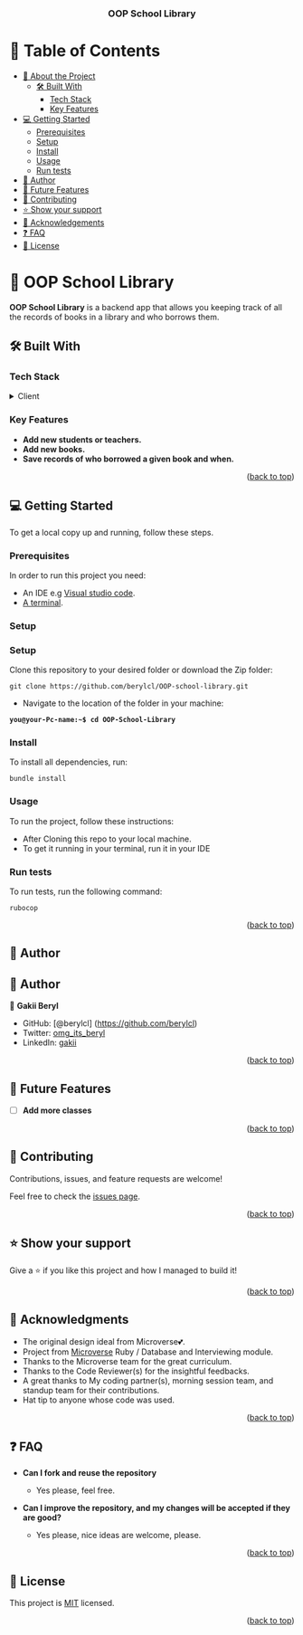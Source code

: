 <a name="readme-top"></a>

<div align="center">
  <h3><b>OOP School Library</b></h3>
</div>

# 📗 Table of Contents

- [📖 About the Project](#about-project)
  - [🛠 Built With](#built-with)
    - [Tech Stack](#tech-stack)
    - [Key Features](#key-features)
- [💻 Getting Started](#getting-started)
  - [Prerequisites](#prerequisites)
  - [Setup](#setup)
  - [Install](#install)
  - [Usage](#usage)
  - [Run tests](#run-tests)
- [👤 Author](#author)
- [🔭 Future Features](#future-features)
- [🤝 Contributing](#contributing)
- [⭐️ Show your support](#support)
- [🙏 Acknowledgements](#acknowledgements)
- [❓ FAQ](#faq)
- [📝 License](#license)

# 📖 OOP School Library <a name="about-project"></a>

**OOP School Library** is a backend app that allows you keeping track of all the records of books in a library and who borrows them.

## 🛠 Built With <a name="built-with"></a>

### Tech Stack <a name="tech-stack"></a>

<details>
  <summary>Client</summary>
  <ul>
    <li><a href="https://www.ruby-lang.org/en/">Ruby</a></li>
  </ul>
</details>

### Key Features <a name="key-features"></a>

- **Add new students or teachers.**
- **Add new books.**
- **Save records of who borrowed a given book and when.**

<p align="right">(<a href="#readme-top">back to top</a>)</p>

## 💻 Getting Started <a name="getting-started"></a>

To get a local copy up and running, follow these steps.

### Prerequisites

In order to run this project you need:

- An IDE e.g [Visual studio code](https://code.visualstudio.com/).
- [A terminal](https://code.visualstudio.com/docs/terminal/basics).

### Setup
### Setup

Clone this repository to your desired folder or download the Zip folder:

```
git clone https://github.com/berylcl/OOP-school-library.git
```

- Navigate to the location of the folder in your machine:

**``you@your-Pc-name:~$ cd OOP-School-Library``**

### Install

To install all dependencies, run:

```
bundle install
```

### Usage

To run the project, follow these instructions:

- After Cloning this repo to your local machine.
- To get it running in your terminal, run it in your IDE

### Run tests

To run tests, run the following command:

```
rubocop
```

<p align="right">(<a href="#readme-top">back to top</a>)</p>


## 👤 Author <a name="author"></a>

## 👤 Author <a name="author"></a>
👤 **Gakii Beryl**

- GitHub: [@berylcl] (https://github.com/berylcl)
- Twitter: [omg_its_beryl](https://twitter.com/omg_its_beryl)
- LinkedIn: [gakii](https://www.linkedin.com/in/gakii-beryl/)
<p align="right">(<a href="#readme-top">back to top</a>)</p>

## 🔭 Future Features <a name="future-features"></a>

- [ ] **Add more classes**

<p align="right">(<a href="#readme-top">back to top</a>)</p>

## 🤝 Contributing <a name="contributing"></a>

Contributions, issues, and feature requests are welcome!

Feel free to check the [issues page](../../issues/).

<p align="right">(<a href="#readme-top">back to top</a>)</p>

## ⭐️ Show your support <a name="support"></a>


Give a ⭐️ if you like this project and how I managed to build it!

<p align="right">(<a href="#readme-top">back to top</a>)</p>

## 🙏 Acknowledgments <a name="acknowledgements"></a>

- The original design ideal from Microverse💕.
- Project from [Microverse](https://bit.ly/MicroverseTN) Ruby / Database and Interviewing module.
- Thanks to the Microverse team for the great curriculum.
- Thanks to the Code Reviewer(s) for the insightful feedbacks.
- A great thanks to My coding partner(s), morning session team, and standup team for their contributions.
- Hat tip to anyone whose code was used.

<p align="right">(<a href="#readme-top">back to top</a>)</p>

## ❓ FAQ <a name="faq"></a>

- **Can I fork and reuse the repository**

  - Yes please, feel free.

- **Can I improve the repository, and my changes will be accepted if they are good?**

  - Yes please, nice ideas are welcome, please.

<p align="right">(<a href="#readme-top">back to top</a>)</p>

## 📝 License <a name="license"></a>

This project is [MIT](./LICENSE) licensed.

<p align="right">(<a href="#readme-top">back to top</a>)</p>